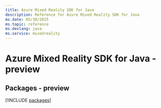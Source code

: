 ```yaml
---
title: Azure Mixed Reality SDK for Java
description: Reference for Azure Mixed Reality SDK for Java
ms.date: 05/30/2025
ms.topic: reference
ms.devlang: java
ms.service: mixedreality
---
```

# Azure Mixed Reality SDK for Java - preview
## Packages - preview
[!INCLUDE [packages](mixed-reality-index.md)]